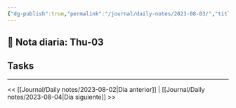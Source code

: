 ```yaml
---
{"dg-publish":true,"permalink":"/journal/daily-notes/2023-08-03/","title":"DLNT","tags":["Daily"],"noteIcon":"","created":"2023-08-03T23:51:07.138-05:00","updated":"2023-08-10T15:23:45.770-05:00"}
---
```



## 📅 Nota diaria: Thu-03


## Tasks 


- - - 

<< [[Journal/Daily notes/2023-08-02\|Dia anterior]] | [[Journal/Daily notes/2023-08-04\|Dia siguiente]] >>
